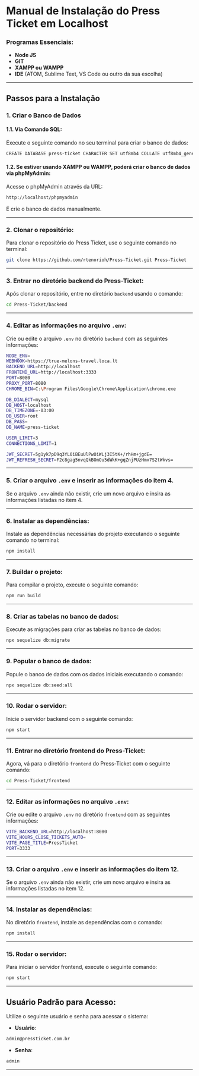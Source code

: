 # Manual de Instalação do Press Ticket em Localhost

### Programas Essenciais:

- **Node JS**
- **GIT**
- **XAMPP ou WAMPP**
- **IDE** (ATOM, Sublime Text, VS Code ou outro da sua escolha)

---

## Passos para a Instalação

### 1. Criar o Banco de Dados

#### 1.1. Via Comando SQL:

Execute o seguinte comando no seu terminal para criar o banco de dados:

```bash
CREATE DATABASE press-ticket CHARACTER SET utf8mb4 COLLATE utf8mb4_general_ci;
```

#### 1.2. Se estiver usando XAMPP ou WAMPP, poderá criar o banco de dados via phpMyAdmin:

Acesse o phpMyAdmin através da URL:

```bash
http://localhost/phpmyadmin
```

E crie o banco de dados manualmente.

---

### 2. Clonar o repositório:

Para clonar o repositório do Press Ticket, use o seguinte comando no terminal:

```bash
git clone https://github.com/rtenorioh/Press-Ticket.git Press-Ticket
```

---

### 3. Entrar no diretório backend do Press-Ticket:

Após clonar o repositório, entre no diretório `backend` usando o comando:

```bash
cd Press-Ticket/backend
```

---

### 4. Editar as informações no arquivo `.env`:

Crie ou edite o arquivo `.env` no diretório `backend` com as seguintes informações:

```bash
NODE_ENV=
WEBHOOK=https://true-melons-travel.loca.lt
BACKEND_URL=http://localhost
FRONTEND_URL=http://localhost:3333
PORT=8080
PROXY_PORT=8080
CHROME_BIN=C:\Program Files\Google\Chrome\Application\chrome.exe

DB_DIALECT=mysql
DB_HOST=localhost
DB_TIMEZONE=-03:00
DB_USER=root
DB_PASS=
DB_NAME=press-ticket

USER_LIMIT=3
CONNECTIONS_LIMIT=1

JWT_SECRET=5g1yk7pD9q3YL0iBEuUlPwOiWLj3I5tK+/rhHm+jgdE=
JWT_REFRESH_SECRET=F2c8gag5nvqQkBOmOu5dWkK+gqZnjPUzHmx7S2tWkvs=
```

---

### 5. Criar o arquivo `.env` e inserir as informações do item 4.

Se o arquivo `.env` ainda não existir, crie um novo arquivo e insira as informações listadas no item 4.

---

### 6. Instalar as dependências:

Instale as dependências necessárias do projeto executando o seguinte comando no terminal:

```bash
npm install
```

---

### 7. Buildar o projeto:

Para compilar o projeto, execute o seguinte comando:

```bash
npm run build
```

---

### 8. Criar as tabelas no banco de dados:

Execute as migrações para criar as tabelas no banco de dados:

```bash
npx sequelize db:migrate
```

---

### 9. Popular o banco de dados:

Popule o banco de dados com os dados iniciais executando o comando:

```bash
npx sequelize db:seed:all
```

---

### 10. Rodar o servidor:

Inicie o servidor backend com o seguinte comando:

```bash
npm start
```

---

### 11. Entrar no diretório frontend do Press-Ticket:

Agora, vá para o diretório `frontend` do Press-Ticket com o seguinte comando:

```bash
cd Press-Ticket/frontend
```

---

### 12. Editar as informações no arquivo `.env`:

Crie ou edite o arquivo `.env` no diretório `frontend` com as seguintes informações:

```bash
VITE_BACKEND_URL=http://localhost:8080
VITE_HOURS_CLOSE_TICKETS_AUTO=
VITE_PAGE_TITLE=PressTicket
PORT=3333
```

---

### 13. Criar o arquivo `.env` e inserir as informações do item 12.

Se o arquivo `.env` ainda não existir, crie um novo arquivo e insira as informações listadas no item 12.

---

### 14. Instalar as dependências:

No diretório `frontend`, instale as dependências com o comando:

```bash
npm install
```

---

### 15. Rodar o servidor:

Para iniciar o servidor frontend, execute o seguinte comando:

```bash
npm start
```

---

## Usuário Padrão para Acesso:

Utilize o seguinte usuário e senha para acessar o sistema:

- **Usuário**:

```bash
admin@pressticket.com.br
```

- **Senha**:

```bash
admin
```

---
